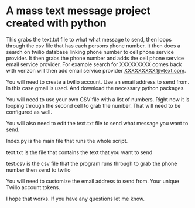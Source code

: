 # A mass text message project created with python

This grabs the text.txt file to what what message to send, then loops through the csv file that has each persons phone number. It then does a search on twilio database linking phone number to cell phone service provider. It then grabs the phone number and adds the cell phone service email service provider. For example search for XXXXXXXXX comes back with verizon will then add email service provider XXXXXXXXX@vtext.com.

You will need to create a twilio account. Use an email address to send from. In this case gmail is used. And download the necessary python packages.

You will need to use your own CSV file with a list of numbers. Right now it is looping through the second cell to grab the number. That will need to be configured as well. 

You will also need to edit the text.txt file to send what message you want to send.

Index.py is the main file that runs the whole script.

text.txt is the file that contains the text that you want to send

test.csv is the csv file that the program runs through to grab the phone number then send to twilio

You will need to customize the email address to send from. Your unique Twilio account tokens. 

I hope that works. If you have any questions let me know.
